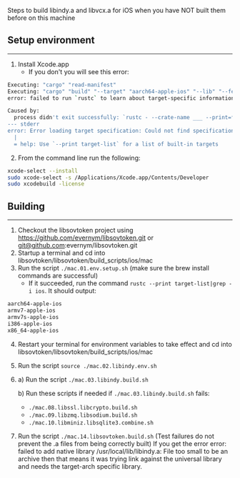 Steps to build libindy.a and libvcx.a for iOS
when you have NOT built them before on this machine
## Setup environment
---------------------------------------------------------------------------
1. Install Xcode.app
    * If you don't you will see this error:
```bash
Executing: "cargo" "read-manifest"
Executing: "cargo" "build" "--target" "aarch64-apple-ios" "--lib" "--features" "" "--color" "auto" "--release" "--verbose"
error: failed to run `rustc` to learn about target-specific information

Caused by:
  process didn't exit successfully: `rustc - --crate-name ___ --print=file-names --target aarch64-apple-ios --crate-type bin --crate-type rlib --crate-type dylib --crate-type cdylib --crate-type staticlib --crate-type proc-macro` (exit code: 101)
--- stderr
error: Error loading target specification: Could not find specification for target "aarch64-apple-ios"
  |
  = help: Use `--print target-list` for a list of built-in targets
```
2. From the command line run the following:
```bash
xcode-select --install
sudo xcode-select -s /Applications/Xcode.app/Contents/Developer
sudo xcodebuild -license
```


## Building
---------------------------------------------------------------------------
1. Checkout the libsovtoken project using https://github.com/evernym/libsovtoken.git or git@github.com:evernym/libsovtoken.git
1. Startup a terminal and cd into libsovtoken/libsovtoken/build_scripts/ios/mac
1. Run the script `./mac.01.env.setup.sh` (make sure the brew install commands are successful)
    * If it succeeded, run the command `rustc --print target-list|grep -i ios`. It should output:
```bash
aarch64-apple-ios
armv7-apple-ios
armv7s-apple-ios
i386-apple-ios
x86_64-apple-ios
```
4. Restart your terminal for environment variables to take effect and cd into libsovtoken/libsovtoken/build_scripts/ios/mac
1. Run the script `source ./mac.02.libindy.env.sh`
1.
    a) Run the script `./mac.03.libindy.build.sh`

    b) Run these scripts if needed if `./mac.03.libindy.build.sh` fails:
    - `./mac.08.libssl.libcrypto.build.sh`
    - `./mac.09.libzmq.libsodium.build.sh`
    - `./mac.10.libminiz.libsqlite3.combine.sh`
1. Run the script `./mac.14.libsovtoken.build.sh` (Test failures do not prevent the .a files from being correctly built)
If you get the error
error: failed to add native library /usr/local/lib/libindy.a: File too small to be an archive
then that means it was trying link against the universal library and needs the target-arch specific library.
